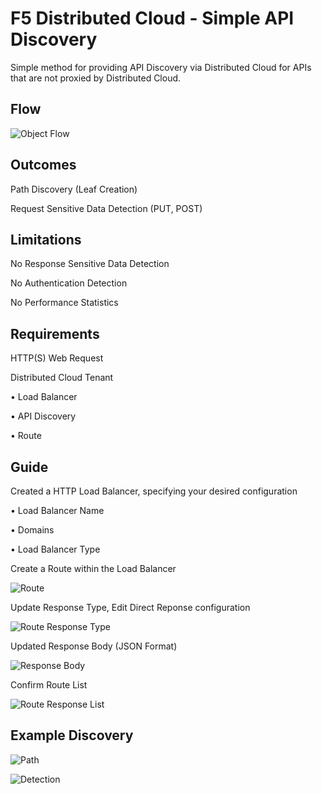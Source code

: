 # F5 Distributed Cloud - Simple API Discovery

Simple method for providing API Discovery via Distributed Cloud for APIs that are not proxied by Distributed Cloud.

## Flow

![Object Flow](https://github.com/stockerts/f5xc-app-discovery/blob/main/static/flow.png)

## Outcomes

Path Discovery (Leaf Creation)

Request Sensitive Data Detection (PUT, POST)

## Limitations

No Response Sensitive Data Detection

No Authentication Detection

No Performance Statistics

## Requirements

HTTP(S) Web Request

Distributed Cloud Tenant

•	Load Balancer

•	API Discovery

•	Route

## Guide

Created a HTTP Load Balancer, specifying your desired configuration

•	Load Balancer Name

•	Domains

•	Load Balancer Type

Create a Route within the Load Balancer

![Route](https://github.com/stockerts/f5xc-app-discovery/blob/main/static/route.jpg)

Update Response Type, Edit Direct Reponse configuration

![Route Response Type](https://github.com/stockerts/f5xc-app-discovery/blob/main/static/route_type_response.jpg)

Updated Response Body (JSON Format)

![Response Body](https://github.com/stockerts/f5xc-app-discovery/blob/main/static/response_body.jpg)

Confirm Route List

![Route Response List](https://github.com/stockerts/f5xc-app-discovery/blob/main/static/route_response.jpg)

## Example Discovery

![Path](https://github.com/stockerts/f5xc-app-discovery/blob/main/static/leaf.jpg)

![Detection](https://github.com/stockerts/f5xc-app-discovery/blob/main/static/discovery.jpg)

